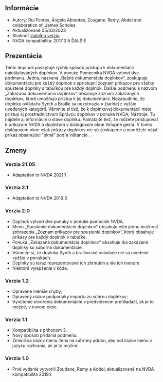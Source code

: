 #  #

## Informácie ##
* Autory: Rui Fontes, Ângelo Abrantes, Zougane, Remy, Abdel and colaboration of, James Scholes
* Aktualizované 05/03/2023
* Stiahnúť [stabilnú verziu][1]
* NVDA kompatibilita: 2017.3 A ĎALŠIE

## Prezentácia ##
Tento doplnok poskytuje rýchly spôsob prístupu k dokumentácii nainštalovaných doplnkov.
V ponuke Pomocníka NVDA vytvorí dve podmenu. Jedna, nazvaná „Bežná dokumentácia doplnkov“, zoskupuje dokumentáciu pre každý doplnok a sprístupní zoznam príkazov pre všetky spustené doplnky s tabuľkou pre každý doplnok.
Ďalšie podmenu s názvom „Zakázaná dokumentácia doplnkov“ obsahuje zoznam zakázaných doplnkov, ktoré umožňujú prístup k jej dokumentácii.
Nezabudnite, že doplnky ovládača Synth a Braille sa nezobrazia v žiadnej z vyššie uvedených kategórií.
Všimnite si tiež, že k doplnkovej dokumentácii máte prístup aj prostredníctvom Správcu doplnkov v ponuke NVDA, Nástroje. Tu nájdete aj informácie o stave doplnku.
Pamätajte tiež, že môžete pristupovať k príkazom NVDA a doplnkom v dialógovom okne Vstupné gestá. V tomto dialógovom okne však príkazy doplnkov nie sú zoskupené a nemôžete nájsť príkaz obsahujúci "okná" podľa inštancie .

## Zmeny ##

### Verzia 21.05 ###
* Adaptation to NVDA 2021.1

### Verzia 2.1 ###
* Adaptation to NVDA 2019.3

### Verzia 2.0 ###
* Doplnok vytvorí dve ponuky v ponuke pomocník NVDA.
* Menu „Spustenie dokumentácie doplnkov“ obsahuje ešte jednu možnosť zobrazenia „Zoznam príkazov pre spustenie doplnkov“, ktorý obsahuje príkazy pre každý doplnok v tabuľke.
* Ponuka „Zakázaná dokumentácia doplnkov“ obsahuje iba zakázané doplnky so súbormi dokumentácie.
* Všimnite si, že doplnky Synth a braillovské ovládače nie sú uvedené vyžšie v ponukách.
* Doplnky sú teraz reprezentované ich zhrnutím a nie ich menom.
* Niektoré vylepšenia v kóde.

### Verzia 1.2 ###
* Opravené menšie chyby;
* Opravený názov podponuky importu zo súhrnu doplnkov;
* Vynútenie otvorenia dokumentácie v predvolenom prehliadači, ak je to možné, v novom okne.

### Verzia 1.1 ###
* Kompatibilita s pithonom 3.
* Nový spôsob pridania podmenu.
* Zmenil sa názov menu itens na súhrnný addon, aby bol názov menu v jazyku rozhrania, ak je to možné.

### Verzia 1.0 ###
* Prvé vydanie vytvorili Zoudane, Rémy a Addel, aktualizované na NVDA kompatibilita 2019.1. 

[1]: https://addons.nvda-project.org/files/get.php?file=addonshelp
